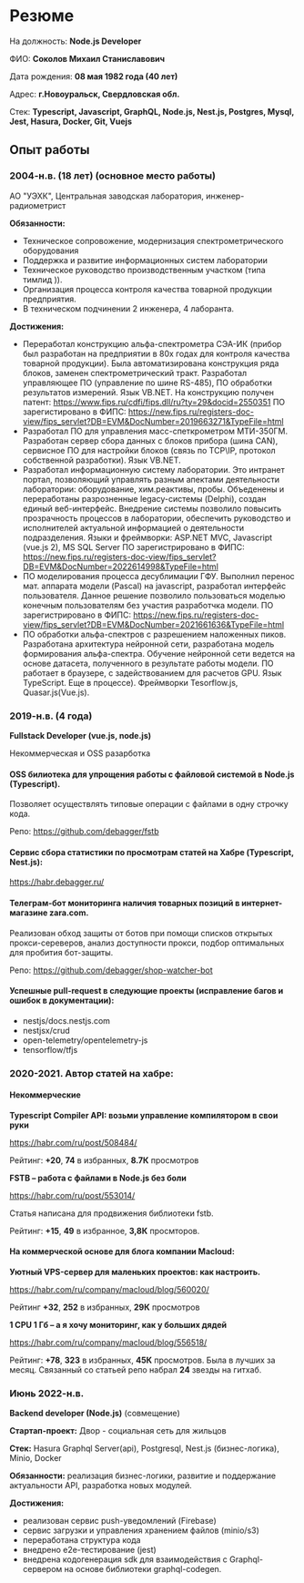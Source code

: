 # Резюме
На должность: **Node.js Developer**

ФИО: **Соколов Михаил Станиславович**

Дата рождения: **08 мая 1982 года (40 лет)**

Адрес: **г.Новоуральск, Свердловская обл.**

Стек: **Typescript, Javascript, GraphQL, Node.js, Nest.js, Postgres, Mysql, Jest, Hasura, Docker, Git, Vuejs**

## Опыт работы

### 2004-н.в. (18 лет) (основное место работы)
АО "УЭХК", Центральная заводская лаборатория, инженер-радиометрист

**Обязанности:**
- Техническое сопровожение, модернизация спектрометрического оборудования
- Поддержка и развитие информационных систем лаборатории
- Техническое руководство производственным участком (типа тимлид )). 
- Организация процесса контроля качества товарной продукции предприятия. 
- В техническом подчинении 2 инженера, 4 лаборанта.

**Достижения:**
- Переработал конструкцию альфа-спектрометра СЭА-ИК (прибор был разработан на предприятии в 80х годах для контроля качества товарной продукции). Была автоматизирована конструкция ряда блоков, заменен спектрометрический тракт. Разработал управляющее ПО (управление по шине RS-485), ПО обработки результатов измерений. Язык VB.NET.
На конструкцию получен патент: https://www.fips.ru/cdfi/fips.dll/ru?ty=29&docid=2550351
ПО зарегистировано в ФИПС: https://new.fips.ru/registers-doc-view/fips_servlet?DB=EVM&DocNumber=2019663271&TypeFile=html
- Разработал ПО для управления масс-спеткрометром МТИ-350ГМ. Разработан сервер сбора данных с блоков прибора (шина CAN), сервисное ПО для настройки блоков (связь по TCP\IP, протокол собственной разработки). Язык VB.NET.
- Разработал информационную систему лаборатории. Это интранет портал, позволяющий управлять разным апектами деятельности лаборатории: оборудование, хим.реактивы, пробы. Объеденены и переработаны разрозненные legacy-системы (Delphi), создан единый веб-интерфейс. Внедрение системы позволило повысить прозрачность процессов в лаборатории, обеспечить руководство и исполнителей актуальной информацией о деятельности подразделения. Языки и фреймворки: ASP.NET MVC, Javascript (vue.js 2), MS SQL Server
ПО зарегистрировано в ФИПС: https://new.fips.ru/registers-doc-view/fips_servlet?DB=EVM&DocNumber=2022614998&TypeFile=html
- ПО моделирования процесса десублимации ГФУ. Выполнил перенос мат. аппарата модели (Pascal) на javascript, разработал интерфейс пользователя. Данное решение позволило пользоваться моделью конечным пользователям без участия разработчка модели.
ПО зарегистрировано в ФИПС: https://new.fips.ru/registers-doc-view/fips_servlet?DB=EVM&DocNumber=2021661636&TypeFile=html
- ПО обработки альфа-спектров с разрешением наложенных пиков. Разработана архитектура нейронной сети, разработана модель формирования альфа-спектра. Обучение нейронной сети ведется на основе датасета, полученного в результате работы модели. ПО работает в браузере, с задействованием для расчетов GPU. Язык TypeScript. Еще в процессе). Фреймворки Tesorflow.js, Quasar.js(Vue.js). 

### 2019-н.в. (4 года)
**Fullstack Developer (vue.js, node.js)**

Некоммерческая и OSS разарботка

#### OSS билиотека для упрощения работы с файловой системой в Node.js (Typescript). 

Позволяет осуществлять типовые операции с файлами в одну строчку кода.

Репо: https://github.com/debagger/fstb

#### Сервис сбора статистики по просмотрам статей на Хабре (Typescript, Nest.js): 
https://habr.debagger.ru/

#### Телеграм-бот мониторинга наличия товарных позиций в интернет-магазине zara.com. 
Реализован обход защиты от ботов при помощи списков открытых прокси-сереверов, анализ доступности прокси, подбор оптимальных для пробития бот-защиты. 

Репо: https://github.com/debagger/shop-watcher-bot

#### Успешные **pull-request** в следующие проекты (исправление багов и ошибок в документации):

- nestjs/docs.nestjs.com
- nestjsx/crud
- open-telemetry/opentelemetry-js
- tensorflow/tfjs

### 2020-2021. Автор статей на хабре:
#### Некоммерческие
**Typescript Compiler API: возьми управление компилятором в свои руки**

https://habr.com/ru/post/508484/

Рейтинг: **+20**, **74** в избранных, **8.7К** просмотров

**FSTB – работа с файлами в Node.js без боли**

https://habr.com/ru/post/553014/

Статья написана для продвижения библиотеки fstb.

Рейтинг: **+15**, **49** в избранное, **3,8К** просмторов.


#### На коммерческой основе для блога компании Macloud:

**Уютный VPS-сервер для маленьких проектов: как настроить.**

https://habr.com/ru/company/macloud/blog/560020/

Рейтинг **+32**, **252** в избранных, **29К** просмотров

**1 CPU 1 Гб – а я хочу мониторинг, как у больших дядей**

https://habr.com/ru/company/macloud/blog/556518/

Рейтинг: **+78**, **323** в избранных, **45К** просмотров. Была в лучших за месяц. Связанный со статьей репо набрал **24** звезды на гитхаб.

### Июнь 2022-н.в.
**Backend developer (Node.js)** (совмещение)

**Стартап-проект:** Двор - социальная сеть для жильцов

**Стек:** Hasura Graphql Server(api), Postgresql, Nest.js (бизнес-логика), Minio, Docker

**Обязанности:** реализация бизнес-логики, развитие и поддержание актуальности API, разработка новых модулей.

**Достижения:**
- реализован сервис push-уведомлений (Firebase)
- сервис загрузки и управления хранением файлов (minio/s3)
- переработана структура кода
- внедрено e2e-тестирование (jest) 
- внедрена кодогенерация sdk для взаимодействия с Graphql-сервером на основе библиотеки graphql-codegen.
